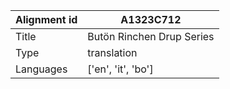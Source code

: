 |Alignment id | A1323C712
| --- | --- 
|Title | Butön Rinchen Drup Series 
|Type | translation
|Languages | ['en', 'it', 'bo']